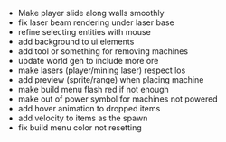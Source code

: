 - Make player slide along walls smoothly
- fix laser beam rendering under laser base
- refine selecting entities with mouse
- add background to ui elements
- add tool or something for removing machines
- update world gen to include more ore
- make lasers (player/mining laser) respect los
- add preview (sprite/range) when placing machine
- make build menu flash red if not enough
- make out of power symbol for machines not powered
- add hover animation to dropped items
- add velocity to items as the spawn
- fix build menu color not resetting